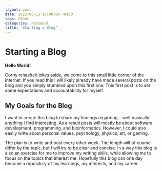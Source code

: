 ```yaml
---
layout: post
date: 2022-06-11 18:00:00 +0100
tags: Other
categories: Personal
title: 'Starting a Blog'
---
```


# Starting a Blog
**Hello World!**

Corny rehashed jokes aside, welcome to this small little corner of the internet.
If you read this I will likely already have made several posts on the blog and you simply stumbled upon this first one.
This first post is to set some expectations and accountability for myself.

## My Goals for the Blog
I want to create this blog to share my findings regarding... well basically anything I find interesting. As a result posts will mostly be about software development, programming, and bioinformatics. However, I could also easily write about personal values, psychology, physics, art, or gaming.
 
The plan is to write and post every other week. The length will of course differ by the topic, but I will try to be clear and concise. In a way this blog is also an exercise for me to improve my writing skills, while allowing me to focus on the topics that interest me. Hopefully this blog can one day become a repository of my learnings, my interests, and my career.
